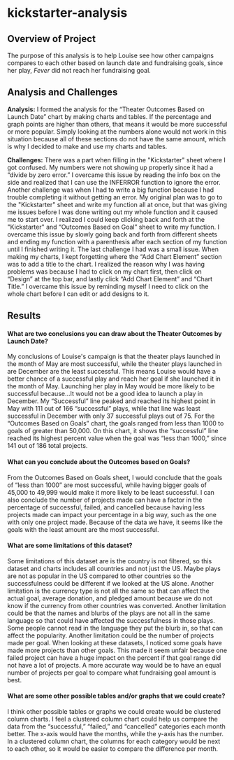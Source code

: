 # kickstarter-analysis
## Overview of Project
The purpose of this analysis is to help Louise see how other campaigns compares to each other based on launch date and fundraising goals, since her play, *Fever* did not reach her fundraising goal.

## Analysis and Challenges
**Analysis:** I formed the analysis for the “Theater Outcomes Based on Launch Date” chart by making charts and tables. If the percentage and graph points are higher than others, that means it would be more successful or more popular. Simply looking at the numbers alone would not work in this situation because all of these sections do not have the same amount, which is why I decided to make and use my charts and tables.

**Challenges:**
There was a part when filling in the "Kickstarter" sheet where I got confused. My numbers were not showing up properly since it had a “divide by zero error.” I overcame this issue by reading the info box on the side and realized that I can use the INFERROR function to ignore the error. 
Another challenge was when I had to write a big function because I had trouble completing it without getting an error. My original plan was to go to the "Kickstarter" sheet and write my function all at once, but that was giving me issues before I was done writing out my whole function and it caused me to start over. I realized I could keep clicking back and forth at the "Kickstarter" and “Outcomes Based on Goal” sheet to write my function. I overcame this issue by slowly going back and forth from different sheets and ending my function with a parenthesis after each section of my function until I finished writing it.
The last challenge I had was a small issue. When making my charts, I kept forgetting where the “Add Chart Element” section was to add a title to the chart. I realized the reason why I was having problems was because I had to click on my chart first, then click on “Design” at the top bar, and lastly click “Add Chart Element” and “Chart Title.” I overcame this issue by reminding myself I need to click on the whole chart before I can edit or add designs to it.

## Results
#### What are two conclusions you can draw about the Theater Outcomes by Launch Date?

My conclusions of Louise's campaign is that the theater plays launched in the month of May are most successful, while the theater plays launched in are December are the least successful. This means Louise would have a better chance of a successful play and reach her goal if she launched it in the month of May. Launching her play in May would be more likely to be successful because…It would not be a good idea to launch a play in December.
My “Successful” line peaked and reached its highest point in May with 111 out of 166 “successful” plays, while that line was least successful in December with only 37 successful plays out of 75. For the “Outcomes Based on Goals” chart, the goals ranged from less than 1000 to goals of greater than 50,000. On this chart, it shows the “successful” line reached its highest percent value when the goal was “less than 1000,” since 141 out of 186 total projects.

#### What can you conclude about the Outcomes based on Goals?

From the Outcomes Based on Goals sheet, I would conclude that the goals of “less than 1000” are most successful, while having bigger goals of 45,000 to 49,999 would make it more likely to be least successful. I can also conclude the number of projects made can have a factor in the percentage of successful, failed, and cancelled because having less projects made can impact your percentage in a big way, such as the one with only one project made. Because of the data we have, it seems like the goals with the least amount are the most successful.

#### What are some limitations of this dataset?

Some limitations of this dataset are is the country is not filtered, so this dataset and charts includes all countries and not just the US. Maybe plays are not as popular in the US compared to other countries so the successfulness could be different if we looked at the US alone. Another limitation is the currency type is not all the same so that can affect the actual goal, average donation, and pledged amount because we do not know if the currency from other countries was converted. 
Another limitation could be that the names and blurbs of the plays are not all in the same language so that could have affected the successfulness in those plays. Some people cannot read in the language they put the blurb in, so that can affect the popularity.
Another limitation could be the number of projects made per goal. When looking at these datasets, I noticed some goals have made more projects than other goals. This made it seem unfair because one failed project can have a huge impact on the percent if that goal range did not have a lot of projects. A more accurate way would be to have an equal number of projects per goal to compare what fundraising goal amount is best.

#### What are some other possible tables and/or graphs that we could create?

I think other possible tables or graphs we could create would be clustered column charts. I feel a clustered column chart could help us compare the data from the “successful,” “failed,” and “cancelled” categories each month better. The x-axis would have the months, while the y-axis has the number. In a clustered column chart, the columns for each category would be next to each other, so it would be easier to compare the difference per month.
